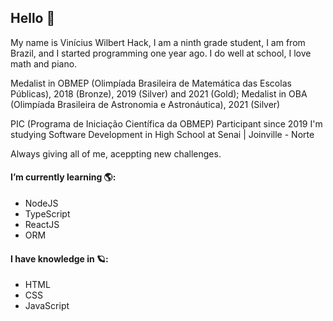 ## Hello 👋

My name is Vinícius Wilbert Hack, I am a ninth grade student, I am from Brazil, and I started programming one year ago.
I do well at school, I love math and piano.

Medalist in OBMEP (Olimpíada Brasileira de Matemática das Escolas Públicas), 2018 (Bronze), 2019 (Silver) and 2021 (Gold);
Medalist in OBA (Olimpíada Brasileira de Astronomia e Astronáutica), 2021 (Silver)

PIC (Programa de Iniciação Científica da OBMEP) Participant since 2019
I'm studying Software Development in High School at Senai | Joinville - Norte

Always giving all of me, aceppting new challenges. 

#### I’m currently learning 🌎:

- NodeJS
- TypeScript
- ReactJS
- ORM

#### I have knowledge in 🪐:

- HTML
- CSS
- JavaScript
